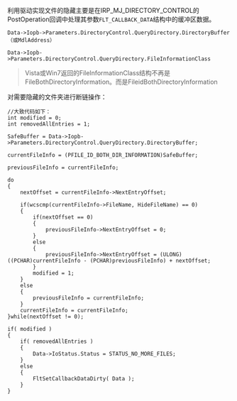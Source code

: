 利用驱动实现文件的隐藏主要是在IRP_MJ_DIRECTORY_CONTROL的PostOperation回调中处理其参数`FLT_CALLBACK_DATA`结构中的缓冲区数据。

```
Data->Iopb->Parameters.DirectoryControl.QueryDirectory.DirectoryBuffer（或MdlAddress）
```

```
Data->Iopb->Parameters.DirectoryControl.QueryDirectory.FileInformationClass
```
> Vista或Win7返回的FileInformationClass结构不再是FileBothDirectoryInformation。而是FileidBothDirectoryInformation

对需要隐藏的文件夹进行断链操作：
```
//大致代码如下：
int modified = 0;
int removedAllEntries = 1;

SafeBuffer = Data->Iopb->Parameters.DirectoryControl.QueryDirectory.DirectoryBuffer;

currentFileInfo = (PFILE_ID_BOTH_DIR_INFORMATION)SafeBuffer;

previousFileInfo = currentFileInfo;

do
{
	nextOffset = currentFileInfo->NextEntryOffset;

	if(wcscmp(currentFileInfo->FileName, HideFileName) == 0)
	{
		if(nextOffset == 0)
		{
			previousFileInfo->NextEntryOffset = 0;
		}
		else
		{
			previousFileInfo->NextEntryOffset = (ULONG)((PCHAR)currentFileInfo - (PCHAR)previousFileInfo) + nextOffset;
		}
		modified = 1;
	}
	else
	{
		previousFileInfo = currentFileInfo;
	}
	currentFileInfo = currentFileInfo;
}while(nextOffset != 0);

if( modified )
{
	if( removedAllEntries )
	{
		Data->IoStatus.Status = STATUS_NO_MORE_FILES;
	}
	else
	{
		FltSetCallbackDataDirty( Data );
	}
}

```
